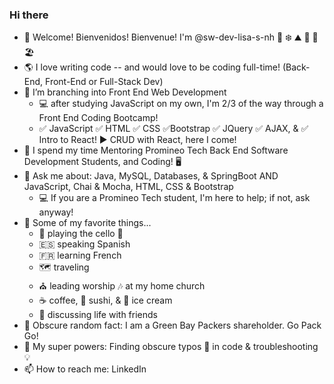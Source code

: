 ### Hi there 

- 👋 Welcome! Bienvenidos! Bienvenue! I'm @sw-dev-lisa-s-nh  🌲 ❄️ ⛰️ 🍂 🌻 🏖️
- 🌎 I love writing code -- and would love to be coding full-time! (Back-End, Front-End or Full-Stack Dev)  
- 🌳 I’m branching into Front End Web Development 
     - 💻 after studying JavaScript on my own, I'm 2/3 of the way through a Front End Coding Bootcamp!  
     - ✅ JavaScript  ✅ HTML   ✅ CSS   ✅Bootstrap   ✅ JQuery   ✅ AJAX, &  ✅ Intro to React!   ▶️ CRUD with React, here I come!
- 🏫 I spend my time Mentoring Promineo Tech Back End Software Development Students, and Coding! 🖥️
- 💬 Ask me about:  Java, MySQL, Databases, & SpringBoot AND JavaScript, Chai & Mocha, HTML, CSS & Bootstrap
    - 💻  If you are a Promineo Tech student, I'm here to help; if not, ask anyway!
- 🎹 Some of my favorite things...
    - 🎵 playing the cello 🎻
    - :es: speaking Spanish  
    - :fr: learning French
    - 🗺️ traveling
    - ⛪ leading worship 🎶 at my home church
    - :coffee: coffee, 🍣 sushi, & 🍨 ice cream
    - 💭 discussing life with friends
- 🏈 Obscure random fact:  I am a Green Bay Packers shareholder.  Go Pack Go!
- 🌟 My super powers:  Finding obscure typos 👀 in code & troubleshooting 💡
- 📫 How to reach me:  LinkedIn
